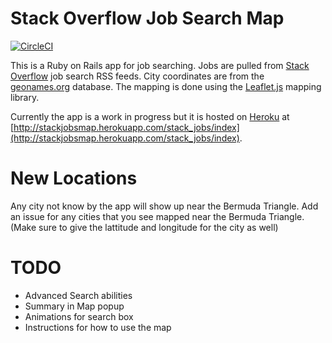 # Stack Overflow Job Search Map

[![CircleCI](https://circleci.com/gh/tuckerrc/jobs_map.svg?style=svg)](https://circleci.com/gh/tuckerrc/jobs_map)

This is a Ruby on Rails app for job searching.  Jobs are pulled from [Stack Overflow](http://stackoverflow.com/jobs) job search RSS feeds.  City coordinates are from the [geonames.org](http://www.geonames.org/) database. The mapping is done using the [Leaflet.js](http://leafletjs.com/) mapping library.

Currently the app is a work in progress but it is hosted on [Heroku](https://www.heroku.com/) at [http://stackjobsmap.herokuapp.com/stack_jobs/index](http://stackjobsmap.herokuapp.com/stack_jobs/index).


# New Locations

Any city not know by the app will show up near the Bermuda Triangle.  Add an issue for any cities that you see mapped near the Bermuda Triangle. (Make sure to give the lattitude and longitude for the city as well)


# TODO

- Advanced Search abilities
- Summary in Map popup
- Animations for search box
- Instructions for how to use the map
